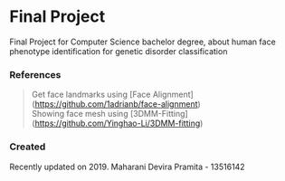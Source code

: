 # Final Project
Final Project for Computer Science bachelor degree, about human face phenotype identification for genetic disorder classification

### References
> Get face landmarks using [Face Alignment] (https://github.com/1adrianb/face-alignment) <br />
> Showing face mesh using [3DMM-Fitting] (https://github.com/Yinghao-Li/3DMM-fitting)

### Created
Recently updated on 2019. Maharani Devira Pramita - 13516142
